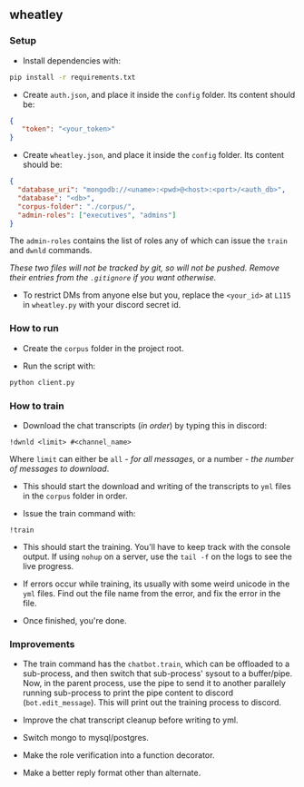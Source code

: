 ## wheatley

### Setup

- Install dependencies with:

```bash
pip install -r requirements.txt
```

- Create `auth.json`, and place it inside the `config` folder. Its content should be:

```json
{
   "token": "<your_token>"
}
```

- Create `wheatley.json`, and place it inside the `config` folder. Its content should be:

```json
{
  "database_uri": "mongodb://<uname>:<pwd>@<host>:<port>/<auth_db>",
  "database": "<db>",
  "corpus-folder": "./corpus/",
  "admin-roles": ["executives", "admins"]
}
```

The `admin-roles` contains the list of roles any of which can issue the `train` and `dwnld` commands.

_These two files will not be tracked by git, so will not be pushed. Remove their entries from the `.gitignore` if you want otherwise._

- To restrict DMs from anyone else but you, replace the `<your_id>` at `L115` in `wheatley.py` with your discord secret id.

### How to run

- Create the `corpus` folder in the project root.

- Run the script with:

```bash
python client.py
```

### How to train

- Download the chat transcripts (_in order_) by typing this in discord:

```
!dwnld <limit> #<channel_name>
```

Where `limit` can either be `all` - _for all messages_, or a number - _the number of messages to download_.

- This should start the download and writing of the transcripts to `yml` files in the `corpus` folder in order.

- Issue the train command with:

```
!train
```

- This should start the training. You'll have to keep track with the console output. If using `nohup` on a server, use the `tail -f` on the logs to see the live progress.

- If errors occur while training, its usually with some weird unicode in the `yml` files. Find out the file name from the error, and fix the error in the file.

- Once finished, you're done.

### Improvements

- The train command has the `chatbot.train`, which can be offloaded to a sub-process, and then switch that sub-process' sysout to a buffer/pipe. Now, in the parent process, use the pipe to send it to another parallely running sub-process to print the pipe content to discord (`bot.edit_message`). This will print out the training process to discord.

- Improve the chat transcript cleanup before writing to yml.

- Switch mongo to mysql/postgres.

- Make the role verification into a function decorator.

- Make a better reply format other than alternate.
